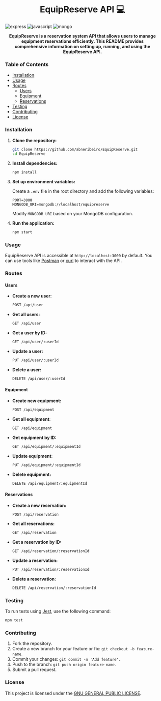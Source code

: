 [JAVASCRIPT__BADGE]: https://img.shields.io/badge/Javascript-000?style=for-the-badge&logo=javascript
[EXPRESS__BADGE]: https://img.shields.io/badge/express-005CFE?style=for-the-badge&logo=express
[MONGO_BADGE]:https://img.shields.io/badge/MongoDB-%234ea94b.svg?style=for-the-badge&logo=mongodb&logoColor=white

<h1 align="center" style="font-weight: bold;"> EquipReserve API 💻</h1>

![express][EXPRESS__BADGE]
![javascript][JAVASCRIPT__BADGE]
![mongo][MONGO_BADGE]

<p align="center">
  <b>EquipReserve is a reservation system API that allows users to manage equipment reservations efficiently. This README provides comprehensive information on setting up, running, and using the EquipReserve API.</b>
</p>


### Table of Contents
- [Installation](#installation)
- [Usage](#usage)
- [Routes](#routes)
  - [Users](#users)
  - [Equipment](#equipment)
  - [Reservations](#reservations)
- [Testing](#testing)
- [Contributing](#contributing)
- [License](#license)

### Installation

1. **Clone the repository:**

   ```bash
   git clone https://github.com/abneribeiro/EquipReserve.git
   cd EquipReserve
   ```

2. **Install dependencies:**

   ```bash
   npm install
   ```

3. **Set up environment variables:**

   Create a `.env` file in the root directory and add the following variables:

   ```env
   PORT=3000
   MONGODB_URI=mongodb://localhost/equipreserve
   ```

   Modify `MONGODB_URI` based on your MongoDB configuration.

4. **Run the application:**

   ```bash
   npm start
   ```

### Usage

EquipReserve API is accessible at `http://localhost:3000` by default. You can use tools like [Postman](https://www.postman.com/) or [curl](https://curl.haxx.se/) to interact with the API.

### Routes

#### Users

- **Create a new user:**

  ```bash
  POST /api/user
  ```

- **Get all users:**

  ```bash
  GET /api/user
  ```

- **Get a user by ID:**

  ```bash
  GET /api/user/:userId
  ```

- **Update a user:**

  ```bash
  PUT /api/user/:userId
  ```

- **Delete a user:**

  ```bash
  DELETE /api/user/:userId
  ```

#### Equipment

- **Create new equipment:**

  ```bash
  POST /api/equipment
  ```

- **Get all equipment:**

  ```bash
  GET /api/equipment
  ```

- **Get equipment by ID:**

  ```bash
  GET /api/equipment/:equipmentId
  ```

- **Update equipment:**

  ```bash
  PUT /api/equipment/:equipmentId
  ```

- **Delete equipment:**

  ```bash
  DELETE /api/equipment/:equipmentId
  ```

#### Reservations

- **Create a new reservation:**

  ```bash
  POST /api/reservation
  ```

- **Get all reservations:**

  ```bash
  GET /api/reservation
  ```

- **Get a reservation by ID:**

  ```bash
  GET /api/reservation/:reservationId
  ```

- **Update a reservation:**

  ```bash
  PUT /api/reservation/:reservationId
  ```

- **Delete a reservation:**

  ```bash
  DELETE /api/reservation/:reservationId
  ```

### Testing

To run tests using [Jest](https://jestjs.io/), use the following command:

```bash
npm test
```

### Contributing

1. Fork the repository.
2. Create a new branch for your feature or fix: `git checkout -b feature-name`.
3. Commit your changes: `git commit -m 'Add feature'`.
4. Push to the branch: `git push origin feature-name`.
5. Submit a pull request.

### License

This project is licensed under the [GNU GENERAL PUBLIC LICENSE](LICENSE).





